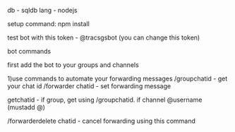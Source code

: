 db - sqldb
lang - nodejs

setup command:
npm install

test bot with this token - @tracsgsbot (you can change this token)

bot commands

first add the bot to your groups and channels


1)use commands to automate your forwarding messages
/groupchatid - get your chat id
/forwarder chatid - set forwarding message


getchatid - if group, get using  /groupchatid.
if channel @username (mustadd @)

/forwarderdelete chatid - cancel forwarding using this command


